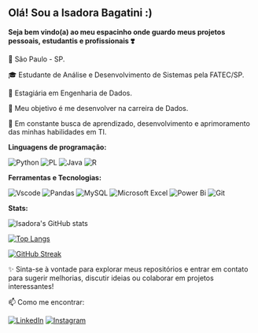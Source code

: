 ## Olá! Sou a Isadora Bagatini :) ###
**Seja bem vindo(a) ao meu espacinho onde guardo meus projetos pessoais, estudantis e profissionais ❣️**

📌 São Paulo - SP.

🎓 Estudante de Análise e Desenvolvimento de Sistemas pela FATEC/SP.

💼 Estagiária em Engenharia de Dados.

🎯 Meu objetivo é me desenvolver na carreira de Dados.

🌱 Em constante busca de aprendizado, desenvolvimento e aprimoramento das minhas habilidades em TI.

**Linguagens de programação:**

![Python](https://img.shields.io/badge/python-3670A0?style=for-the-badge&logo=python&logoColor=ffdd54)
![PL](https://img.shields.io/badge/PL%2FSQL-FFFFFF?style=for-the-badge&logo=oracle&logoColor=FF0000&labelColor=FFFFFF&color=FF0000)
![Java](https://img.shields.io/badge/java-%23ED8B00.svg?style=for-the-badge&logo=openjdk&logoColor=white)
![R](https://img.shields.io/badge/R-276DC3?style=for-the-badge&logo=r&logoColor=white)

**Ferramentas e Tecnologias:**

![Vscode](https://img.shields.io/badge/Vscode-007ACC?style=for-the-badge&logo=visual-studio-code&logoColor=white)
![Pandas](https://img.shields.io/badge/pandas-%23150458.svg?style=for-the-badge&logo=pandas&logoColor=white)
![MySQL](https://img.shields.io/badge/MySQL-00000F?style=for-the-badge&logo=mysql&logoColor=white)
![Microsoft Excel](https://img.shields.io/badge/Microsoft_Excel-217346?style=for-the-badge&logo=microsoft-excel&logoColor=white)
![Power Bi](https://img.shields.io/badge/power_bi-F2C811?style=for-the-badge&logo=powerbi&logoColor=black)
![Git](https://img.shields.io/badge/GIT-E44C30?style=for-the-badge&logo=git&logoColor=white)

**Stats:**

![Isadora's GitHub stats](https://github-readme-stats.vercel.app/api?username=IsahBag&show_icons=true&theme=radical)

[![Top Langs](https://github-readme-stats.vercel.app/api/top-langs/?username=IsahBag&layout=compact&theme=radical)](https://github.com/IsahBag/github-readme-stats)

[![GitHub Streak](https://streak-stats.demolab.com/?user=IsahBag&theme=radical&dates=FFF)](https://git.io/streak-stats)

✨ Sinta-se à vontade para explorar meus repositórios e entrar em contato para sugerir melhorias, discutir ideias ou colaborar em projetos interessantes!

📫 Como me encontrar:

[![LinkedIn](https://img.shields.io/badge/LinkedIn-0077B5?style=for-the-badge&logo=linkedin&logoColor=white)](https://www.linkedin.com/in/isadora-bagatini/)
[![Instagram](https://img.shields.io/badge/-Instagram-%23E4405F?style=for-the-badge&logo=instagram&logoColor=white)](https://www.instagram.com/isadorabagatini/)

<!---
IsahBag/IsahBag is a ✨ special ✨ repository because its `README.md` (this file) appears on your GitHub profile.
You can click the Preview link to take a look at your changes.
--->
